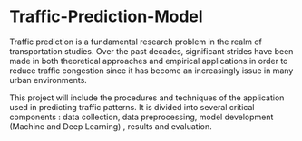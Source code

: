 # Traffic-Prediction-Model
Traffic prediction is a fundamental research problem in the realm of transportation studies.
Over the past decades, significant strides have been made in both theoretical approaches and empirical applications in order to reduce traffic congestion since it has become an increasingly issue in many urban environments.


This project will include the procedures and techniques of the application used in predicting traffic patterns.
It is divided into several critical components : data collection, data preprocessing, model development (Machine and Deep Learning) , results and evaluation.
